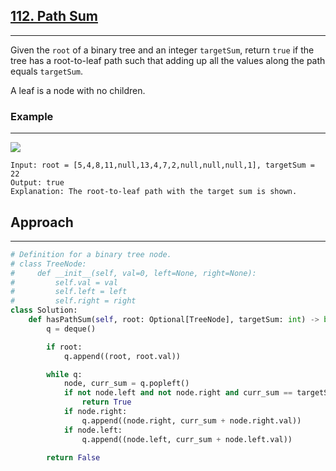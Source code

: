 ## [112. Path Sum](https://leetcode.com/problems/path-sum/description/?envType=problem-list-v2&envId=r27zde7r)

---

Given the `root` of a binary tree and an integer `targetSum`, return `true` if the tree has a root-to-leaf path such that adding up all the values along the path equals `targetSum`.

A leaf is a node with no children.

### Example

---

![](/content/leetcode/112-path-sum/example-1.jpg)

```
Input: root = [5,4,8,11,null,13,4,7,2,null,null,null,1], targetSum = 22
Output: true
Explanation: The root-to-leaf path with the target sum is shown.
```

## Approach

---

```python
# Definition for a binary tree node.
# class TreeNode:
#     def __init__(self, val=0, left=None, right=None):
#         self.val = val
#         self.left = left
#         self.right = right
class Solution:
    def hasPathSum(self, root: Optional[TreeNode], targetSum: int) -> bool:
        q = deque()

        if root:
            q.append((root, root.val))

        while q:
            node, curr_sum = q.popleft()
            if not node.left and not node.right and curr_sum == targetSum:
                return True
            if node.right:
                q.append((node.right, curr_sum + node.right.val))
            if node.left:
                q.append((node.left, curr_sum + node.left.val))

        return False

```

